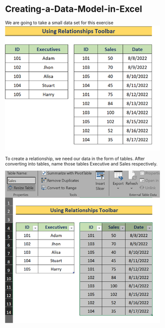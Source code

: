 # Creating-a-Data-Model-in-Excel
We are going to take a small data set for this exercise
![img alt](https://github.com/nsankareswari-70/Creating-a-Data-Model-in-Excel/blob/6349753181bd30744c489e3690f66cc47e185701/dm1.png)

To create a relationship, we need our data in the form of tables. After converting into tables, name those tables Executive and Sales respectively.

![img alt](https://github.com/nsankareswari-70/Creating-a-Data-Model-in-Excel/blob/893953e1d78b29dd8b5895498a8331bd4a2ae240/dm2.png)

